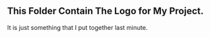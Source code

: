 ## This Folder Contain The Logo for My Project. <br>
It is just something that I put together last minute.
